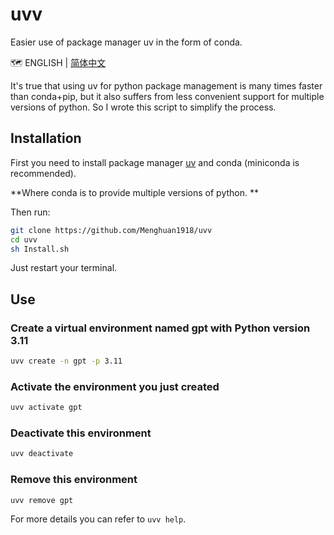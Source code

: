 # uvv
Easier use of package manager uv in the form of conda.

🗺️ ENGLISH | [简体中文](README_CN.md)

It's true that using uv for python package management is many times faster than conda+pip, but it also suffers from less convenient support for multiple versions of python. So I wrote this script to simplify the process.

## Installation
First you need to install package manager [uv](https://github.com/astral-sh/uv) and conda (miniconda is recommended).

**Where conda is to provide multiple versions of python. **

Then run:

```bash
git clone https://github.com/Menghuan1918/uvv
cd uvv
sh Install.sh
```

Just restart your terminal.

## Use

### Create a virtual environment named gpt with Python version 3.11

```bash
uvv create -n gpt -p 3.11
```

### Activate the environment you just created
```bash
uvv activate gpt
```

### Deactivate this environment
```bash
uvv deactivate
```

### Remove this environment
```bash
uvv remove gpt
```

For more details you can refer to `uvv help`.